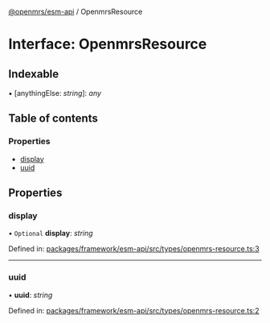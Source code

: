 [@openmrs/esm-api](../API.md) / OpenmrsResource

# Interface: OpenmrsResource

## Indexable

▪ [anythingElse: *string*]: *any*

## Table of contents

### Properties

- [display](openmrsresource.md#display)
- [uuid](openmrsresource.md#uuid)

## Properties

### display

• `Optional` **display**: *string*

Defined in: [packages/framework/esm-api/src/types/openmrs-resource.ts:3](https://github.com/openmrs/openmrs-esm-core/blob/master/packages/framework/esm-api/src/types/openmrs-resource.ts#L3)

___

### uuid

• **uuid**: *string*

Defined in: [packages/framework/esm-api/src/types/openmrs-resource.ts:2](https://github.com/openmrs/openmrs-esm-core/blob/master/packages/framework/esm-api/src/types/openmrs-resource.ts#L2)
